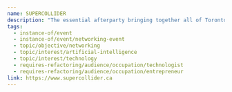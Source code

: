 ```yaml
---
name: SUPERCOLLIDER
description: "The essential afterparty bringing together all of Toronto's vibrant tech communities during Toronto Tech Week. A high-energy social event uniting startups, VCs, developers, data scientists, AI enthusiasts and more, featuring arcade game tournaments, food, drinks, and networking. Organized by PRAKTIKAI, Polar Labs, and ZAKA AI."
tags:
  - instance-of/event
  - instance-of/event/networking-event
  - topic/objective/networking
  - topic/interest/artificial-intelligence
  - topic/interest/technology
  - requires-refactoring/audience/occupation/technologist
  - requires-refactoring/audience/occupation/entrepreneur
link: https://www.supercollider.ca
---
```

